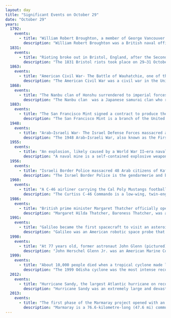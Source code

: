 ```yaml
---
layout: day
title: "Significant Events on October 29"
date: "October 29"
years:
  1792:
    events:
      - title: "William Robert Broughton, a member of George Vancouver's expedition, observed a peak in the present-day U.S. state of Oregon and named it Mount Hood after British admiral Samuel Hood."
        description: "William Robert Broughton was a British naval officer in the late 18th century. As a lieutenant in the Royal Navy, he commanded HMS Chatham as part of the Vancouver Expedition, a voyage of exploration through the Pacific Ocean led by Captain George Vancouver in the early 1790s."
  1831:
    events:
      - title: "Rioting broke out in Bristol, England, after the Second Reform Bill failed to pass parliament, causing 250 casualties and £300,000 of damage (pictured)."
        description: "The 1831 Bristol riots took place on 29–31 October 1831 and were part of the 1831 reform riots in England. The riots arose after the second Reform Bill was voted down in the House of Lords, stalling efforts at electoral reform. The arrival of the anti-reform judge Charles Wetherell in the city on 29 October led to a protest, which degenerated into a riot. The civic and military authorities were poorly focused and uncoordinated and lost control of the city. Order was restored on the third day by a combination of a posse comitatus of the city's middle-class citizens and military forces."
  1863:
    events:
      - title: "American Civil War- The Battle of Wauhatchie, one of the few night battles of the war, concluded with the Union Army opening a supply line to troops in Chattanooga, Tennessee."
        description: "The American Civil War was a civil war in the United States between the Union and the Confederacy, which was formed in 1861 by states that had seceded from the Union. The central conflict leading to war was a dispute over whether slavery should be permitted to expand into the western territories, leading to more slave states, or be prohibited from doing so, which many believed would place slavery on a course of ultimate extinction."
  1868:
    events:
      - title: "The Nanbu clan of Honshu surrendered to imperial forces during the Boshin War."
        description: "The Nanbu clan  was a Japanese samurai clan who ruled most of northeastern Honshū in the Tōhoku region of Japan for over 700 years, from the Kamakura period through the Meiji Restoration of 1868. The Nanbu claimed descent from the Seiwa Genji of Kai Province and were thus related to the Takeda clan. The clan moved its seat from Kai to Mutsu Province in the early Muromachi period, and were confirmed as daimyō of Morioka Domain under the Edo-period Tokugawa shogunate. The domain was in constant conflict with neighboring Hirosaki Domain, whose ruling Tsugaru clan were once Nanbu retainers."
  1883:
    events:
      - title: "The San Francisco Mint signed a contract to produce the Kalākaua coinage for the Kingdom of Hawaii."
        description: "The San Francisco Mint is a branch of the United States Mint. Opened in 1854 to serve the gold mines of the California gold rush, in twenty years its operations exceeded the capacity of the first building. It moved into a new one in 1874, now known as the Old San Francisco Mint. In 1937 Mint operations moved into a third building, the current one, completed that year."
  1948:
    events:
      - title: "Arab–Israeli War- The Israel Defense Forces massacred at least 52 villagers while capturing the Palestinian Arab village of Safsaf."
        description: "The 1948 Arab–Israeli War, also known as the First Arab–Israeli War, followed the civil war in Mandatory Palestine as the second and final stage of the 1948 Palestine war. The civil war became a war of separate states with the Israeli Declaration of Independence on 14 May 1948, the end of the British Mandate for Palestine at midnight, and the entry of a military coalition of Arab states into the territory of Mandatory Palestine the following morning. The war formally ended with the 1949 Armistice Agreements which established the Green Line."
  1955:
    events:
      - title: "An explosion, likely caused by a World War II–era naval mine, capsized the Soviet ship Novorossiysk in the harbor of Sevastopol, with the loss of 608 men."
        description: "A naval mine is a self-contained explosive weapon placed in water to damage or destroy surface ships or submarines. Similar to anti-personnel and other land mines, and unlike purpose launched naval depth charges, they are deposited and left to wait until, depending on their fuzing, they are triggered by the approach of or contact with any vessel."
  1956:
    events:
      - title: "Israeli Border Police massacred 48 Arab citizens of Kafr Qasim, among them women and children who were returning from work."
        description: "The Israel Border Police is the gendarmerie and border security branch of the Israel National Police. It is also commonly known by its Hebrew abbreviation Magav, meaning border guard; its members are colloquially known as magavnikim. 'Border Guard' is often used as the official name of the Israel Border Police in English. While its main task is securing Israel's borders, it has also been deployed to assist the Israel Defense Forces, and for counter-terrorism and law enforcement operations in the Israeli-occupied West Bank and in Jerusalem."
  1960:
    events:
      - title: "A C-46 airliner carrying the Cal Poly Mustangs football team crashed during takeoff from Toledo Express Airport in Ohio, U.S., resulting in 22 deaths."
        description: "The Curtiss C-46 Commando is a low-wing, twin-engine aircraft derived from the Curtiss CW-20 pressurized high-altitude airliner design. Early press reports used the name 'Condor III' but the Commando name was in use by early 1942 in company publicity. It was used primarily as a cargo aircraft during World War II, with fold-down seating for military transport and some use in delivering paratroops. Mainly deployed by the United States Army Air Forces, it also served the U.S. Navy/Marine Corps, which called it R5C. The C-46 filled similar roles as its Douglas-built counterpart, the C-47 Skytrain, with some 3,200 C-46s produced to approximately 10,200 C-47s."
  1986:
    events:
      - title: "British prime minister Margaret Thatcher officially opened the M25, one of Britain's busiest motorways."
        description: "Margaret Hilda Thatcher, Baroness Thatcher, was a British stateswoman and Conservative politician who served as Prime Minister of the United Kingdom from 1979 to 1990 and Leader of the Conservative Party from 1975 to 1990. She was the longest-serving British prime minister of the 20th century and the first woman to hold the position. As prime minister, she implemented policies that came to be known as Thatcherism. A Soviet journalist dubbed her the 'Iron Lady', a nickname that became associated with her uncompromising politics and leadership style."
  1991:
    events:
      - title: "Galileo became the first spacecraft to visit an asteroid when it made a flyby of 951 Gaspra."
        description: "Galileo was an American robotic space probe that studied the planet Jupiter and its moons, as well as the asteroids Gaspra and Ida. Named after the Italian astronomer Galileo Galilei, it consisted of an orbiter and an entry probe. It was delivered into Earth orbit on October 18, 1989, by Space Shuttle Atlantis, during STS-34. Galileo arrived at Jupiter on December 7, 1995, after gravitational assist flybys of Venus and Earth, and became the first spacecraft to orbit an outer planet."
  1998:
    events:
      - title: "At 77 years old, former astronaut John Glenn (pictured) returned to space aboard the Space Shuttle Discovery on the STS-95 mission."
        description: "John Herschel Glenn Jr. was an American Marine Corps aviator, astronaut, businessman, and politician. He was the third American in space and the first American to orbit the Earth, circling it three times in 1962. Following his retirement from NASA, he served from 1974 to 1999 as a U.S. Senator from Ohio; in 1998, he flew into space again at the age of 77."
  1999:
    events:
      - title: "About 10,000 people died when a tropical cyclone made landfall in the Indian state of Odisha near the city of Bhubaneswar."
        description: "The 1999 Odisha cyclone was the most intense recorded tropical cyclone in the North Indian Ocean and among the most destructive in the region. The 1999 Odisha cyclone organized into a tropical depression in the Andaman Sea on 25 October, though its origins could be traced back to an area of convection in the Sulu Sea four days prior. The disturbance gradually strengthened as it took a west-northwesterly path, reaching cyclonic storm strength the next day. Aided by highly favorable conditions, the storm rapidly intensified, attaining super cyclonic storm intensity on 28 October, before peaking on the next day with winds of 260 km/h (160 mph) and a record-low pressure of 912 mbar. The storm maintained this intensity as it made landfall on Odisha on 29 October. The cyclone steadily weakened due to persistent land interaction and dry air, remaining quasi-stationary for two days before slowly drifting offshore as a much weaker system; the storm dissipated on 4 November over the Bay of Bengal."
  2012:
    events:
      - title: "Hurricane Sandy, the largest Atlantic hurricane on record, made landfall in New Jersey and caused nearly $75 billion in damages, becoming the second-most destructive storm in U.S. history."
        description: "Hurricane Sandy was an extremely large and devastating tropical cyclone which ravaged the Caribbean and the coastal Mid-Atlantic region of the United States in late October 2012. It was the largest Atlantic hurricane on record as measured by diameter, with tropical-storm-force winds spanning 1,150 miles (1,850 km). The storm inflicted nearly US$70 billion in damage, and killed 254 people in eight countries, from the Caribbean to Canada. The eighteenth named storm, tenth hurricane, and second major hurricane of the 2012 Atlantic hurricane season, Sandy was a Category 3 storm at its peak intensity when it made landfall in Cuba, though most of the damage it caused was after it became a Category 1-equivalent extratropical cyclone off the coast of the Northeastern United States."
  2013:
    events:
      - title: "The first phase of the Marmaray project opened with an undersea rail tunnel (train pictured) across the Bosphorus strait."
        description: "Marmaray is a 76.6-kilometre-long (47.6 mi) commuter rail line located in Istanbul, Turkey. The line runs from Halkalı, on the European side, to Gebze, on the Asian side, along the north shore of the Sea of Marmara. Mostly using the right-of-way of two existing commuter rail lines, the Marmaray line linked the two lines via a tunnel under the Bosporus strait, becoming the first standard gauge rail connection between Europe and Asia. The two existing sections of the line were rebuilt and expanded from two tracks to three tracks, to allow for higher capacity with intercity and freight rail. The name Marmaray is a portmanteau of the words Marmara and Ray, which is Turkish for rail."
---
```

